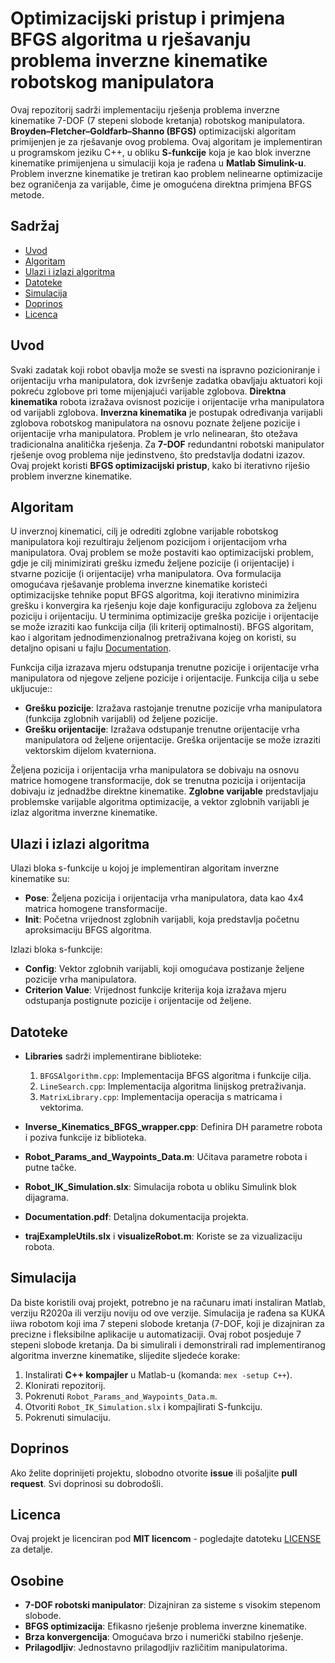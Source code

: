 # Optimizacijski pristup i primjena BFGS algoritma u rješavanju problema inverzne kinematike robotskog manipulatora

Ovaj repozitorij sadrži implementaciju rješenja problema inverzne kinematike 7-DOF (7 stepeni slobode kretanja) robotskog manipulatora. **Broyden–Fletcher–Goldfarb–Shanno (BFGS)** optimizacijski algoritam primijenjen je za rješavanje ovog problema. Ovaj algoritam je implementiran u programskom jeziku C++, u obliku **S-funkcije** koja je kao blok inverzne kinematike primijenjena u simulaciji koja je rađena u **Matlab Simulink-u**. Problem inverzne kinematike je tretiran kao problem nelinearne optimizacije bez ograničenja za varijable, čime je omogućena direktna primjena BFGS metode.

## Sadržaj
- [Uvod](#uvod)
- [Algoritam](#algoritam)
- [Ulazi i izlazi algoritma](#ulazi-i-izlazi-algoritma)
- [Datoteke](#datoteke)
- [Simulacija](#simulacija)
- [Doprinos](#doprinos)
- [Licenca](#licenca)

## Uvod

Svaki zadatak koji robot obavlja može se svesti na ispravno pozicioniranje i orijentaciju vrha manipulatora, dok izvršenje zadatka obavljaju aktuatori koji pokreću zglobove pri tome mijenjajući varijable zglobova. **Direktna kinematika** robota izražava ovisnost pozicije i orijentacije vrha manipulatora od varijabli zglobova. **Inverzna kinematika** je postupak određivanja varijabli zglobova robotskog manipulatora na osnovu poznate željene pozicije i orijentacije vrha manipulatora. Problem je vrlo nelinearan, što otežava tradicionalna analitička rješenja. Za **7-DOF** redundantni robotski manipulator rješenje ovog problema nije jedinstveno, što predstavlja dodatni izazov. Ovaj projekt koristi **BFGS optimizacijski pristup**, kako bi iterativno riješio problem inverzne kinematike.

## Algoritam

U inverznoj kinematici, cilj je odrediti zglobne varijable robotskog manipulatora koji rezultiraju željenom pozicijom i orijentacijom vrha manipulatora. Ovaj problem se može postaviti kao optimizacijski problem,  gdje je cilj minimizirati grešku između željene pozicije (i orijentacije)  i stvarne pozicije (i orijentacije) vrha manipulatora.  Ova formulacija omogućava rješavanje problema inverzne kinematike koristeći optimizacijske tehnike poput BFGS algoritma, koji iterativno minimizira grešku i konvergira ka rješenju koje daje konfiguraciju zglobova za željenu poziciju i orijentaciju. U terminima optimizacije greška pozicije i orijentacije se može izraziti kao  funkcija cilja (ili kriterij optimalnosti). BFGS algoritam, kao i algoritam jednodimenzionalnog pretraživana kojeg on koristi, su detaljno opisani u fajlu [Documentation](./Documentation.pdf).

Funkcija cilja izrazava  mjeru odstupanja trenutne pozicije i orijentacije vrha manipulatora od njegove zeljene pozicije i orijentacije. Funkcija cilja u sebe ukljucuje::

- **Grešku pozicije**: Izražava rastojanje trenutne pozicije vrha manipulatora (funkcija zglobnih varijabli) od željene pozicije.
- **Grešku orijentacije**: Izražava odstupanje trenutne orijentacije vrha manipulatora od željene orijentacije. Greška orijentacije se može izraziti vektorskim dijelom kvaterniona.

Željena pozicija i orijentacija vrha manipulatora se dobivaju na osnovu matrice homogene transformacije, dok se trenutna pozicija i orijentacija dobivaju iz jednadžbe direktne kinematike. **Zglobne varijable** predstavljaju problemske varijable algoritma optimizacije, a vektor zglobnih varijabli je izlaz algoritma inverzne kinematike.

## Ulazi i izlazi algoritma

Ulazi bloka s-funkcije u kojoj je implementiran algoritam inverzne kinematike su:
- **Pose**: Željena pozicija i orijentacija vrha manipulatora, data kao 4x4 matrica homogene transformacije.
- **Init**: Početna vrijednost zglobnih varijabli, koja predstavlja početnu aproksimaciju BFGS algoritma.

Izlazi bloka s-funkcije:
- **Config**: Vektor zglobnih varijabli, koji omogućava postizanje željene pozicije vrha manipulatora.
- **Criterion Value**: Vrijednost funkcije kriterija koja izražava mjeru odstupanja postignute pozicije i orijentacije od željene.

## Datoteke

- **Libraries** sadrži implementirane biblioteke:
  1. `BFGSAlgorithm.cpp`: Implementacija BFGS algoritma i funkcije cilja.
  2. `LineSearch.cpp`: Implementacija algoritma linijskog pretraživanja.
  3. `MatrixLibrary.cpp`: Implementacija operacija s matricama i vektorima.
  
- **Inverse_Kinematics_BFGS_wrapper.cpp**: Definira DH parametre robota i poziva funkcije iz biblioteka.
- **Robot_Params_and_Waypoints_Data.m**: Učitava parametre robota i putne tačke.
- **Robot_IK_Simulation.slx**: Simulacija robota u obliku Simulink blok dijagrama.
- **Documentation.pdf**: Detaljna dokumentacija projekta.
- **trajExampleUtils.slx** i **visualizeRobot.m**: Koriste se za vizualizaciju robota.

## Simulacija

Da biste koristili ovaj projekt, potrebno je na računaru imati instaliran Matlab, verziju R2020a ili verziju noviju od ove verzije. Simulacija je rađena sa KUKA iiwa robotom koji ima 7 stepeni slobode kretanja (7-DOF, koji je dizajniran za precizne i fleksibilne aplikacije u automatizaciji. Ovaj robot posjeduje 7 stepeni slobode kretanja. Da bi simulirali i demonstrirali rad implementiranog algoritma inverzne kinematike, slijedite sljedeće korake:

1. Instalirati **C++ kompajler** u Matlab-u (komanda: `mex -setup C++`).
2. Klonirati repozitorij.
3. Pokrenuti `Robot_Params_and_Waypoints_Data.m`.
4. Otvoriti `Robot_IK_Simulation.slx` i kompajlirati S-funkciju.
5. Pokrenuti simulaciju.

## Doprinos

Ako želite doprinijeti projektu, slobodno otvorite **issue** ili pošaljite **pull request**. Svi doprinosi su dobrodošli.

## Licenca

Ovaj projekt je licenciran pod **MIT licencom** - pogledajte datoteku [LICENSE](./LICENSE) za detalje.

## Osobine

- **7-DOF robotski manipulator**: Dizajniran za sisteme s visokim stepenom slobode.
- **BFGS optimizacija**: Efikasno rješenje problema inverzne kinematike.
- **Brza konvergencija**: Omogućava brzo i numerički stabilno rješenje.
- **Prilagodljiv**: Jednostavno prilagodljiv različitim manipulatorima.

